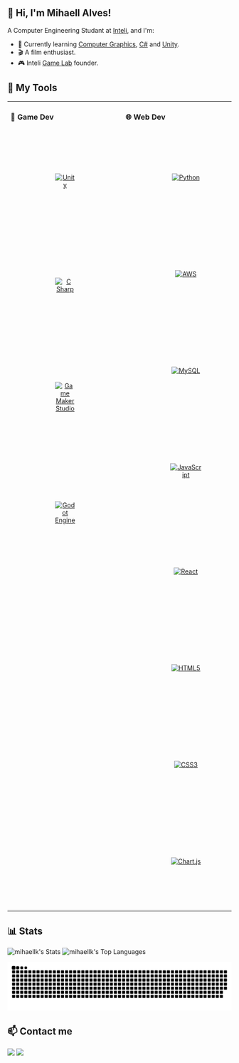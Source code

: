 ## 👋 Hi, I'm Mihaell Alves!

A Computer Engineering Studant at [Inteli](https://www.inteli.edu.br/), and I'm:

- 🌱 Currently learning [Computer Graphics](https://en.wikipedia.org/wiki/Computer_graphics), [C#](https://learn.microsoft.com/en-us/dotnet/csharp/) and [Unity](https://unity.com/).
- 🎬 A film enthusiast.
- 🎮 Inteli [Game Lab](https://www.instagram.com/inteligamelab/) founder.

## 🧰 My Tools
<table><tr><td valign="top" width="33%">

### 👾 Game Dev

<div align="center">  
<a href="https://unity.com/" target="_blank"><img style="margin: 100px" src="https://profilinator.rishav.dev/skills-assets/unity.png" alt="Unity" height="75" /></a>
<a href="https://learn.microsoft.com/en-us/dotnet/csharp/" target="_blank"><img style="margin: 100px" src="https://logotyp.us/file/c-sharp.svg" alt="C Sharp" height="75" /></a>  
<a href="https://gamemaker.io/" target="_blank"><img style="margin: 100px" src="https://www.svgrepo.com/show/373756/light-gamemaker2.svg" alt="Game Maker Studio" height="75" /></a>
<a href="https://godotengine.org/" target="_blank"><img style="margin: 100px" src="https://upload.wikimedia.org/wikipedia/commons/6/6a/Godot_icon.svg" alt="Godot Engine" height="75" /></a> 
</div>

</td><td valign="top" width="33%">

### 🌐 Web Dev  

<div align="center">  
<a href="https://www.python.org/" target="_blank"><img style="margin: 100px" src="https://profilinator.rishav.dev/skills-assets/python-original.svg" alt="Python" height="75" /></a>
<a href="https://aws.amazon.com/" target="_blank"><img style="margin: 100px" src="https://profilinator.rishav.dev/skills-assets/amazonwebservices-original-wordmark.svg" alt="AWS" height="75" /></a>  
<a href="https://www.mysql.com/" target="_blank"><img style="margin: 100px" src="https://profilinator.rishav.dev/skills-assets/mysql-original-wordmark.svg" alt="MySQL" height="75" /></a>  
<a href="https://www.javascript.com/" target="_blank"><img style="margin: 100px" src="https://profilinator.rishav.dev/skills-assets/javascript-original.svg" alt="JavaScript" height="75" /></a> 
<a href="https://reactjs.org/" target="_blank"><img style="margin: 100px" src="https://profilinator.rishav.dev/skills-assets/react-original-wordmark.svg" alt="React" height="75" /></a>
<a href="https://en.wikipedia.org/wiki/HTML5" target="_blank"><img style="margin: 100px" src="https://profilinator.rishav.dev/skills-assets/html5-original-wordmark.svg" alt="HTML5" height="75" /></a>  
<a href="https://www.w3schools.com/css/" target="_blank"><img style="margin: 100px" src="https://profilinator.rishav.dev/skills-assets/css3-original-wordmark.svg" alt="CSS3" height="75" /></a>  
<a href="https://www.chartjs.org/" target="_blank"><img style="margin: 100px" src="https://profilinator.rishav.dev/skills-assets/logo-title.svg" alt="Chart.js" height="75" /></a>  

</div>

</td><td valign="top" width="33%">

### ✨ Misc  

<div align="center">  
<a href="https://github.com/" target="_blank"><img style="margin: 100px" src="https://profilinator.rishav.dev/skills-assets/git-scm-icon.svg" alt="Git" height="75" /></a>  
<a href="https://www.docker.com/" target="_blank"><img style="margin: 100px" src="https://profilinator.rishav.dev/skills-assets/docker-original-wordmark.svg" alt="Docker" height="75" /></a>  
<a href="https://www.figma.com/" target="_blank"><img style="margin: 100px" src="https://profilinator.rishav.dev/skills-assets/figma-icon.svg" alt="Figma" height="75" /></a>
<a href="https://www.linux.org/" target="_blank"><img style="margin: 100px" src="https://profilinator.rishav.dev/skills-assets/linux-original.svg" alt="Linux" height="75" /></a>  
</div>

</td></tr></table>  

## 📊 Stats

![mihaellk's Stats](https://github-readme-stats.vercel.app/api?username=mihaellk&theme=radical&show_icons=true&hide_border=true&count_private=true&hide_rank=true)
![mihaellk's Top Languages](https://github-readme-stats.vercel.app/api/top-langs/?username=mihaellk&theme=radical&show_icons=true&hide_border=true&layout=compact)

![snake gif](https://github.com/MihaellK/mihaellk/blob/output/github-contribution-grid-snake.svg)

## 📫 Contact me

<div>
  <a href = "mailto:mihaell.klosowski@gmail.com"><img src="https://img.shields.io/badge/Gmail-D14836?style=for-the-badge&logo=gmail&logoColor=white" target="_blank"></a>
	<a href="https://www.linkedin.com/in/mihaellalves/" target="_blank"><img src="https://img.shields.io/badge/LinkedIn-0077B5?style=for-the-badge&logo=linkedin&logoColor=white" target="_blank"></a>
</div>

